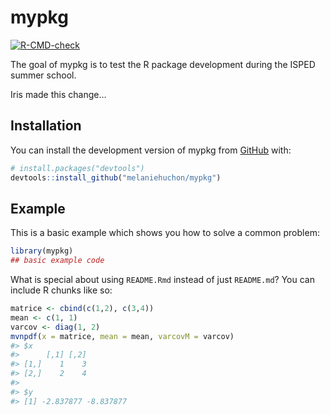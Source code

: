 
<!-- README.md is generated from README.Rmd. Please edit that file -->

# mypkg

<!-- badges: start -->

[![R-CMD-check](https://github.com/melaniehuchon/mypkg/workflows/R-CMD-check/badge.svg)](https://github.com/melaniehuchon/mypkg/actions)
<!-- badges: end -->

The goal of mypkg is to test the R package development during the ISPED
summer school.

Iris made this change…

## Installation

You can install the development version of mypkg from
[GitHub](https://github.com/) with:

``` r
# install.packages("devtools")
devtools::install_github("melaniehuchon/mypkg")
```

## Example

This is a basic example which shows you how to solve a common problem:

``` r
library(mypkg)
## basic example code
```

What is special about using `README.Rmd` instead of just `README.md`?
You can include R chunks like so:

``` r
matrice <- cbind(c(1,2), c(3,4))
mean <- c(1, 1)
varcov <- diag(1, 2)
mvnpdf(x = matrice, mean = mean, varcovM = varcov)
#> $x
#>      [,1] [,2]
#> [1,]    1    3
#> [2,]    2    4
#> 
#> $y
#> [1] -2.837877 -8.837877
```
